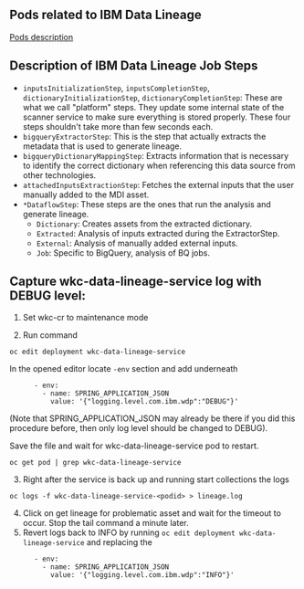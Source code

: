 ## Pods related to IBM Data Lineage
[Pods description](https://github.com/sanjitc/Cloud-Pak-for-Data/blob/main/wkc/troubleshooting/Pods_Making_CPD.md)

## Description of IBM Data Lineage Job Steps
- `inputsInitializationStep`, `inputsCompletionStep`, `dictionaryInitializationStep`, `dictionaryCompletionStep`: These are what we call "platform" steps. They update some internal state of the scanner service to make sure everything is stored properly. These four steps shouldn't take more than few seconds each.
- `bigqueryExtractorStep`: This is the step that actually extracts the metadata that is used to generate lineage.
- `bigqueryDictionaryMappingStep`: Extracts information that is necessary to identify the correct dictionary when referencing this data source from other technologies.
- `attachedInputsExtractionStep`: Fetches the external inputs that the user manually added to the MDI asset.
- `*DataflowStep`: These steps are the ones that run the analysis and generate lineage.
  -  `Dictionary`: Creates assets from the extracted dictionary.
  -  `Extracted`: Analysis of inputs extracted during the ExtractorStep.
  -  `External`: Analysis of manually added external inputs.
  -  `Job`: Specific to BigQuery, analysis of BQ jobs.

## Capture wkc-data-lineage-service log with DEBUG level:

1. Set wkc-cr to maintenance mode

2. Run command
```
oc edit deployment wkc-data-lineage-service
```
In the opened editor locate `-env` section and add underneath
```
      - env:
        - name: SPRING_APPLICATION_JSON
          value: '{"logging.level.com.ibm.wdp":"DEBUG"}'
```
(Note that SPRING_APPLICATION_JSON may already be there if you did this procedure before, then only log level should be changed to DEBUG).

Save the file and wait for wkc-data-lineage-service  pod to restart.
```
oc get pod | grep wkc-data-lineage-service
```

3. Right after the service is back up and running start collections the logs
```
oc logs -f wkc-data-lineage-service-<podid> > lineage.log
```
4. Click on get lineage for problematic asset and wait for the timeout to occur. Stop the tail command a minute later.
5. Revert logs back to INFO by running
`oc edit deployment wkc-data-lineage-service` and replacing the
```
      - env:
        - name: SPRING_APPLICATION_JSON
          value: '{"logging.level.com.ibm.wdp":"INFO"}'
```
